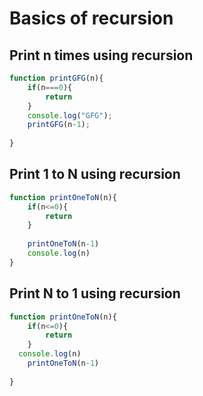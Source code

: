 # Basics of recursion
## Print n times using recursion
```js
function printGFG(n){
    if(n===0){
        return
    }
    console.log("GFG");
    printGFG(n-1);
   
}
```
## Print 1 to N using recursion
```js
function printOneToN(n){
    if(n<=0){
        return
    }
 
    printOneToN(n-1)
    console.log(n)
}
```
## Print N to 1 using recursion
```js
function printOneToN(n){
    if(n<=0){
        return
    }
  console.log(n)
    printOneToN(n-1)
   
}
```